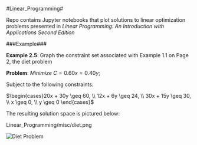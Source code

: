 #Linear_Programming#

Repo contains Jupyter notebooks that plot solutions to linear optimization
problems presented in *Linear Programming: An Introduction with Applications
Second Edition*

###Example###

**Example 2.5**: Graph the constraint set associated with Example 1.1 on Page 2, the diet problem

**Problem**: $Minimize\ C = 0.60x = 0.40y;$

Subject to the following constraints:

$\begin{cases}20x + 30y \geq 60, \\
12x + 6y \geq 24, \\
30x + 15y \geq 30, \\
x \geq 0, \\
y \geq 0
\end{cases}$

The resulting solution space is pictured below:

Linear_Programming/misc/diet.png

![Diet Problem](jknowland.github.com/Linear_Programming/misc/diet.png)
